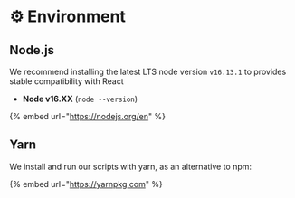 # ⚙ Environment

## Node.js

We recommend installing the latest LTS node version `v16.13.1` to provides stable compatibility with React

* **Node v16.XX** (`node --version`)

{% embed url="https://nodejs.org/en" %}

## Yarn

We install and run our scripts with yarn, as an alternative to npm:

{% embed url="https://yarnpkg.com" %}

